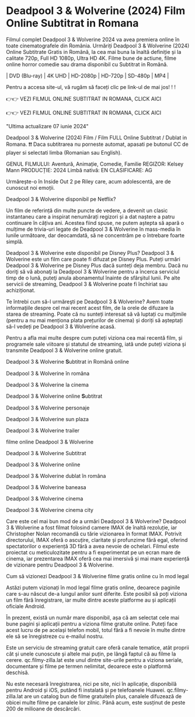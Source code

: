 # Deadpool 3 & Wolverine (2024) Film Online Subtitrat in Romana


Filmul complet Deadpool 3 & Wolverine 2024 va avea premiera online în toate cinematografele din România. Urmăriți Deadpool 3 & Wolverine (2024) Online Subtitrate Gratis in Română, la cea mai buna la înaltă definiție și la calitate 720p, Full HD 1080p, Ultra HD 4K. Filme bune de actiune, filme online horror comedie sau drama disponibil cu Subtitrat in Română.

| DVD (Blu-ray) | 4K UHD | HD-2080p | HD-720p | SD-480p | MP4 |

Pentru a accesa site-ul, vă rugăm să faceți clic pe link-ul de mai jos! ! !

👉👉 VEZI FILMUL ONLINE SUBTITRAT IN ROMANA, CLICK AICI

👉👉 VEZI FILMUL ONLINE SUBTITRAT IN ROMANA, CLICK AICI

"Ultima actualizare 07 iunie 2024"

Deadpool 3 & Wolverine (2024) Film / Film FULL Online Subtitrat / Dublat in Romana. ❗❗️️ Daca subtitrarea nu porneste automat, apasati pe butonul CC de player si selectati limba (Romanian sau English).

GENUL FILMULUI: Aventură, Animație, Comedie, Familie REGIZOR: Kelsey Mann PRODUCȚIE: 2024 Limbă nativă: EN CLASIFICARE: AG

Urmărește-o în Inside Out 2 pe Riley care, acum adolescentă, are de cunoscut noi emoții.

Deadpool 3 & Wolverine disponibil pe Netflix?

Un film de referință din multe puncte de vedere, a devenit un clasic instantaneu care a inspirat nenumărați regizori și a dat naștere a patru continuare în câțiva ani. Acestea fiind spuse, ne putem aștepta să apară o mulțime de trivia-uri legate de Deadpool 3 & Wolverine în mass-media în lunile următoare, dar deocamdată, să ne concentrăm pe o întrebare foarte simplă.

Deadpool 3 & Wolverine este disponibil pe Disney Plus? Deadpool 3 & Wolverine este un film care poate fi difuzat pe Disney Plus. Puteți urmări Deadpool 3 & Wolverine pe Disney Plus dacă sunteți deja membru. Dacă nu doriţi să vă abonaţi la Deadpool 3 & Wolverine pentru a încerca serviciul timp de o lună, puteţi anula abonamentul înainte de sfârşitul lunii. Pe alte servicii de streaming, Deadpool 3 & Wolverine poate fi închiriat sau achiziționat.

Te întrebi cum să-l urmăreşti pe Deadpool 3 & Wolverine? Avem toate informaţiile despre cel mai recent acest film, de la orele de difuzare la starea de streaming. Poate că nu sunteți interesat să vă luptați cu mulțimile (pentru a nu mai menționa plata prețurilor de cinema) și doriți să așteptați să-l vedeți pe Deadpool 3 & Wolverine acasă.

Pentru a afla mai multe despre cum puteți viziona cea mai recentă film, și programele sale viitoare și statutul de streaming, iată unde puteți viziona și transmite Deadpool 3 & Wolverine online gratuit.

Deadpool 3 & Wolverine 𝐒ubtitrat in Română online

Deadpool 3 & Wolverine în româna

Deadpool 3 & Wolverine la cinema

Deadpool 3 & Wolverine online 𝐒ubtitrat

Deadpool 3 & Wolverine personaje

Deadpool 3 & Wolverine sun plaza

Deadpool 3 & Wolverine trailer

filme online Deadpool 3 & Wolverine

Deadpool 3 & Wolverine Subtitrat

Deadpool 3 & Wolverine online

Deadpool 3 & Wolverine dublat în româna

Deadpool 3 & Wolverine baneasa

Deadpool 3 & Wolverine cinema

Deadpool 3 & Wolverine cinema city

Care este cel mai bun mod de a urmări Deadpool 3 & Wolverine? Deadpool 3 & Wolverine a fost filmat folosind camere IMAX de înaltă rezoluție, iar Christopher Nolan recomandă cu tărie vizionarea în format IMAX. Potrivit directorului, IMAX oferă o ascuțire, claritate și profunzime fără egal, oferind spectatorilor o experiență 3D fără a avea nevoie de ochelari. Filmul este proiectat cu meticulozitate pentru a fi experimentat pe un ecran mare de cinema, iar prezentarea IMAX oferă cea mai imersivă și mai mare experiență de vizionare pentru Deadpool 3 & Wolverine.

Cum să vizionezi Deadpool 3 & Wolverine filme gratis online cu în mod legal

Astăzi putem vizionați în mod legal filme gratis online, deoarece paginile care s-au născut de-a lungul anilor sunt diferite. Este posibil să poți viziona un film fără înregistrare, iar multe dintre aceste platforme au și aplicații oficiale Android.

În prezent, există un număr mare disponibil, așa că am selectat cele mai bune pagini și aplicații pentru a viziona filme gratuite online. Puteți face acest lucru de pe același telefon mobil, totul fără a fi nevoie în multe dintre ele să se înregistreze cu e-mailul nostru.

Este un serviciu de streaming gratuit care oferă canale tematice, atât proprii cât și unele cunoscute și altele mai puțin, pe lângă faptul că au filme la cerere. qc.filmy-zilla.lat este unul dintre site-urile pentru a viziona seriale, documentare și filme pe termen nelimitat, deoarece este o platformă deschisă.

Nu este necesară înregistrarea, nici pe site, nici în aplicație, disponibilă pentru Android și iOS, putând fi instalată și pe telefoanele Huawei. qc.filmy-zilla.lat are un catalog bun de filme gratuiteÎn plus, canalele difuzează de obicei multe filme pe canalele lor zilnic. Până acum, este susținut de peste 200 de milioane de descărcări.
